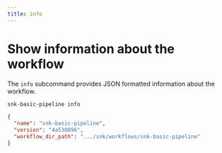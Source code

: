 ```yaml
---
title: info
---
```


# Show information about the workflow

The `info` subcommand provides JSON formatted information about the workflow.

```bash
snk-basic-pipeline info
```
```json
{
  "name": "snk-basic-pipeline",
  "version": "4a530896",
  "workflow_dir_path": ".../snk/workflows/snk-basic-pipeline"
}
```